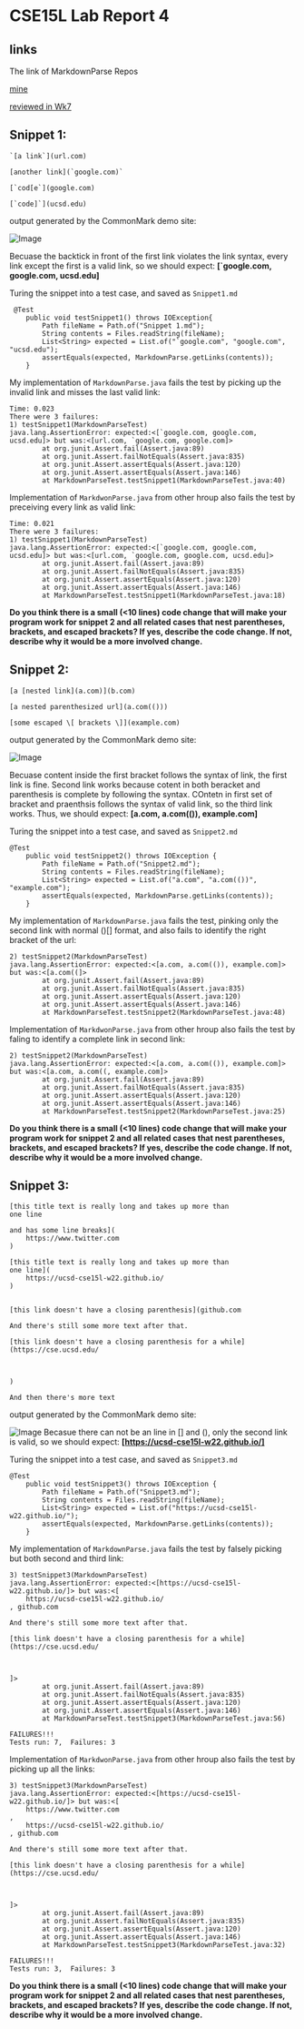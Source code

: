 # CSE15L Lab Report 4

## links 

 The link of MarkdownParse Repos
 
[mine](https://github.com/KristinShuyiHan/markdown-parse)

[reviewed in Wk7](https://github.com/zfxd/markdown-parse)

## Snippet 1:

```
`[a link`](url.com)

[another link](`google.com)`

[`cod[e`](google.com)

[`code]`](ucsd.edu)
```
output generated by the CommonMark demo site:

![Image](https://github.com/KristinShuyiHan/cse15l-lab-reports/blob/main/Screen%20Shot%202022-02-26%20at%205.10.42%20PM.png)

Becuase the backtick in front of the first link violates the link syntax, every link except the first is a valid link, so we should expect: **[`google.com, google.com, ucsd.edu]**

Turing the snippet into a test case, and saved as `Snippet1.md`
```
 @Test
    public void testSnippet1() throws IOException{
        Path fileName = Path.of("Snippet 1.md");
	    String contents = Files.readString(fileName);
        List<String> expected = List.of("`google.com", "google.com", "ucsd.edu");
        assertEquals(expected, MarkdownParse.getLinks(contents));
    }
```
My implementation of `MarkdownParse.java` fails the test by picking up the invalid link and misses the last valid link:
```
Time: 0.023
There were 3 failures:
1) testSnippet1(MarkdownParseTest)
java.lang.AssertionError: expected:<[`google.com, google.com, ucsd.edu]> but was:<[url.com, `google.com, google.com]>
        at org.junit.Assert.fail(Assert.java:89)
        at org.junit.Assert.failNotEquals(Assert.java:835)
        at org.junit.Assert.assertEquals(Assert.java:120)
        at org.junit.Assert.assertEquals(Assert.java:146)
        at MarkdownParseTest.testSnippet1(MarkdownParseTest.java:40)
```


Implementation of `MarkdwonParse.java` from other hroup also fails the test by preceiving every link as valid link:
```
Time: 0.021
There were 3 failures:
1) testSnippet1(MarkdownParseTest)
java.lang.AssertionError: expected:<[`google.com, google.com, ucsd.edu]> but was:<[url.com, `google.com, google.com, ucsd.edu]>
        at org.junit.Assert.fail(Assert.java:89)
        at org.junit.Assert.failNotEquals(Assert.java:835)
        at org.junit.Assert.assertEquals(Assert.java:120)
        at org.junit.Assert.assertEquals(Assert.java:146)
        at MarkdownParseTest.testSnippet1(MarkdownParseTest.java:18)
```


**Do you think there is a small (<10 lines) code change that will make your program work for snippet 2 and all related cases that nest parentheses, brackets, and escaped brackets? If yes, describe the code change. If not, describe why it would be a more involved change.**

## Snippet 2:

```
[a [nested link](a.com)](b.com)

[a nested parenthesized url](a.com(()))

[some escaped \[ brackets \]](example.com)
```
output generated by the CommonMark demo site:

![Image](https://github.com/KristinShuyiHan/cse15l-lab-reports/blob/main/Screen%20Shot%202022-02-26%20at%205.12.38%20PM.png)

Becuase content inside the first bracket follows the syntax of link, the first link is fine.
Second link works because cotent in both beracket and parenthesis is complete by following the syntax.
COntetn in first set of bracket and praenthsis follows the syntax of valid link, so the third link works. Thus, we should expect: **[a.com, a.com(()), example.com]**

Turing the snippet into a test case, and saved as `Snippet2.md`
```
@Test
    public void testSnippet2() throws IOException {
        Path fileName = Path.of("Snippet2.md");
        String contents = Files.readString(fileName);
        List<String> expected = List.of("a.com", "a.com(())", "example.com");
        assertEquals(expected, MarkdownParse.getLinks(contents));
    }
```
My implementation of `MarkdownParse.java` fails the test, pinking only the second link with normal ()[] format, and also fails to identify the right bracket of the url:
```
2) testSnippet2(MarkdownParseTest)
java.lang.AssertionError: expected:<[a.com, a.com(()), example.com]> but was:<[a.com((]>
        at org.junit.Assert.fail(Assert.java:89)
        at org.junit.Assert.failNotEquals(Assert.java:835)
        at org.junit.Assert.assertEquals(Assert.java:120)
        at org.junit.Assert.assertEquals(Assert.java:146)
        at MarkdownParseTest.testSnippet2(MarkdownParseTest.java:48)

```

Implementation of `MarkdwonParse.java` from other hroup also fails the test by faling to identify a complete link in second link:
```
2) testSnippet2(MarkdownParseTest)
java.lang.AssertionError: expected:<[a.com, a.com(()), example.com]> but was:<[a.com, a.com((, example.com]>
        at org.junit.Assert.fail(Assert.java:89)
        at org.junit.Assert.failNotEquals(Assert.java:835)
        at org.junit.Assert.assertEquals(Assert.java:120)
        at org.junit.Assert.assertEquals(Assert.java:146)
        at MarkdownParseTest.testSnippet2(MarkdownParseTest.java:25)
```

**Do you think there is a small (<10 lines) code change that will make your program work for snippet 2 and all related cases that nest parentheses, brackets, and escaped brackets? If yes, describe the code change. If not, describe why it would be a more involved change.**

## Snippet 3:

```
[this title text is really long and takes up more than 
one line

and has some line breaks](
    https://www.twitter.com
)

[this title text is really long and takes up more than 
one line](
    https://ucsd-cse15l-w22.github.io/
)


[this link doesn't have a closing parenthesis](github.com

And there's still some more text after that.

[this link doesn't have a closing parenthesis for a while](https://cse.ucsd.edu/



)

And then there's more text
```
output generated by the CommonMark demo site:

![Image](https://github.com/KristinShuyiHan/cse15l-lab-reports/blob/main/Screen%20Shot%202022-02-26%20at%205.13.15%20PM.png)
Becasue there can not be an line in [] and (), only the second link is valid, so we should expect: **[https://ucsd-cse15l-w22.github.io/]**

Turing the snippet into a test case, and saved as `Snippet3.md`
```
@Test
    public void testSnippet3() throws IOException {
        Path fileName = Path.of("Snippet3.md");
        String contents = Files.readString(fileName);
        List<String> expected = List.of("https://ucsd-cse15l-w22.github.io/");
        assertEquals(expected, MarkdownParse.getLinks(contents));
    }
```
My implementation of `MarkdownParse.java` fails the test by falsely picking but both second and third link:
```
3) testSnippet3(MarkdownParseTest)
java.lang.AssertionError: expected:<[https://ucsd-cse15l-w22.github.io/]> but was:<[
    https://ucsd-cse15l-w22.github.io/
, github.com

And there's still some more text after that.

[this link doesn't have a closing parenthesis for a while](https://cse.ucsd.edu/



]>
        at org.junit.Assert.fail(Assert.java:89)
        at org.junit.Assert.failNotEquals(Assert.java:835)
        at org.junit.Assert.assertEquals(Assert.java:120)
        at org.junit.Assert.assertEquals(Assert.java:146)
        at MarkdownParseTest.testSnippet3(MarkdownParseTest.java:56)

FAILURES!!!
Tests run: 7,  Failures: 3
```

Implementation of `MarkdwonParse.java` from other hroup also fails the test by picking up all the links:
```
3) testSnippet3(MarkdownParseTest)
java.lang.AssertionError: expected:<[https://ucsd-cse15l-w22.github.io/]> but was:<[
    https://www.twitter.com
, 
    https://ucsd-cse15l-w22.github.io/
, github.com

And there's still some more text after that.

[this link doesn't have a closing parenthesis for a while](https://cse.ucsd.edu/



]>
        at org.junit.Assert.fail(Assert.java:89)
        at org.junit.Assert.failNotEquals(Assert.java:835)
        at org.junit.Assert.assertEquals(Assert.java:120)
        at org.junit.Assert.assertEquals(Assert.java:146)
        at MarkdownParseTest.testSnippet3(MarkdownParseTest.java:32)

FAILURES!!!
Tests run: 3,  Failures: 3
```


**Do you think there is a small (<10 lines) code change that will make your program work for snippet 2 and all related cases that nest parentheses, brackets, and escaped brackets? If yes, describe the code change. If not, describe why it would be a more involved change.**



